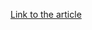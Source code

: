 [Link to the article](https://www.clearskysec.com/wp-content/uploads/2017/07/Operation_Wilted_Tulip.pdf)
